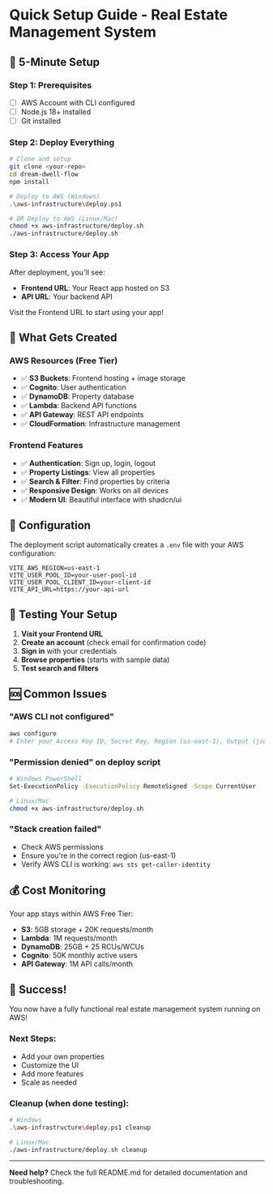 # Quick Setup Guide - Real Estate Management System

## 🚀 5-Minute Setup

### Step 1: Prerequisites
- [ ] AWS Account with CLI configured
- [ ] Node.js 18+ installed
- [ ] Git installed

### Step 2: Deploy Everything
```bash
# Clone and setup
git clone <your-repo>
cd dream-dwell-flow
npm install

# Deploy to AWS (Windows)
.\aws-infrastructure\deploy.ps1

# OR Deploy to AWS (Linux/Mac)
chmod +x aws-infrastructure/deploy.sh
./aws-infrastructure/deploy.sh
```

### Step 3: Access Your App
After deployment, you'll see:
- **Frontend URL**: Your React app hosted on S3
- **API URL**: Your backend API

Visit the Frontend URL to start using your app!

## 🎯 What Gets Created

### AWS Resources (Free Tier)
- ✅ **S3 Buckets**: Frontend hosting + image storage
- ✅ **Cognito**: User authentication
- ✅ **DynamoDB**: Property database
- ✅ **Lambda**: Backend API functions
- ✅ **API Gateway**: REST API endpoints
- ✅ **CloudFormation**: Infrastructure management

### Frontend Features
- ✅ **Authentication**: Sign up, login, logout
- ✅ **Property Listings**: View all properties
- ✅ **Search & Filter**: Find properties by criteria
- ✅ **Responsive Design**: Works on all devices
- ✅ **Modern UI**: Beautiful interface with shadcn/ui

## 🔧 Configuration

The deployment script automatically creates a `.env` file with your AWS configuration:

```env
VITE_AWS_REGION=us-east-1
VITE_USER_POOL_ID=your-user-pool-id
VITE_USER_POOL_CLIENT_ID=your-client-id
VITE_API_URL=https://your-api-url
```

## 🧪 Testing Your Setup

1. **Visit your Frontend URL**
2. **Create an account** (check email for confirmation code)
3. **Sign in** with your credentials
4. **Browse properties** (starts with sample data)
5. **Test search and filters**

## 🆘 Common Issues

### "AWS CLI not configured"
```bash
aws configure
# Enter your Access Key ID, Secret Key, Region (us-east-1), Output (json)
```

### "Permission denied" on deploy script
```bash
# Windows PowerShell
Set-ExecutionPolicy -ExecutionPolicy RemoteSigned -Scope CurrentUser

# Linux/Mac
chmod +x aws-infrastructure/deploy.sh
```

### "Stack creation failed"
- Check AWS permissions
- Ensure you're in the correct region (us-east-1)
- Verify AWS CLI is working: `aws sts get-caller-identity`

## 💰 Cost Monitoring

Your app stays within AWS Free Tier:
- **S3**: 5GB storage + 20K requests/month
- **Lambda**: 1M requests/month
- **DynamoDB**: 25GB + 25 RCUs/WCUs
- **Cognito**: 50K monthly active users
- **API Gateway**: 1M API calls/month

## 🎉 Success!

You now have a fully functional real estate management system running on AWS! 

### Next Steps:
- Add your own properties
- Customize the UI
- Add more features
- Scale as needed

### Cleanup (when done testing):
```bash
# Windows
.\aws-infrastructure\deploy.ps1 cleanup

# Linux/Mac
./aws-infrastructure/deploy.sh cleanup
```

---

**Need help?** Check the full README.md for detailed documentation and troubleshooting.
